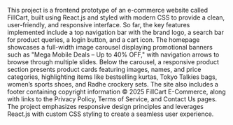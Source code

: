 This project is a frontend prototype of an e-commerce website called FillCart, built using React.js and styled with modern CSS to provide a clean, user-friendly, and responsive interface. So far, the key features implemented include a top navigation bar with the brand logo, a search bar for product queries, a login button, and a cart icon. The homepage showcases a full-width image carousel displaying promotional banners such as "Mega Mobile Deals – Up to 40% OFF," with navigation arrows to browse through multiple slides. Below the carousel, a responsive product section presents product cards featuring images, names, and price categories, highlighting items like bestselling kurtas, Tokyo Talkies bags, women’s sports shoes, and Radhe crockery sets. The site also includes a footer containing copyright information © 2025 FillCart E-Commerce, along with links to the Privacy Policy, Terms of Service, and Contact Us pages. The project emphasizes responsive design principles and leverages React.js with custom CSS styling to create a seamless user experience.
